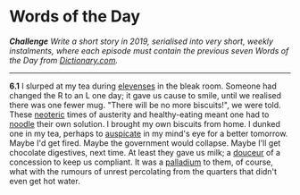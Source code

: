# Words of the Day

***Challenge**  Write a short story in 2019, serialised into very short,
weekly instalments, where each episode must contain the previous seven
Words of the Day from [Dictionary.com](https://www.dictionary.com).*

---

**6.1** I slurped at my tea during
[elevenses](https://www.dictionary.com/wordoftheday/2019/01/03) in the
bleak room. Someone had changed the R to an L one day; it gave us cause
to smile, until we realised there was one fewer mug. "There will be no
more biscuits!", we were told. These
[neoteric](https://www.dictionary.com/wordoftheday/2019/01/02) times of
austerity and healthy-eating meant one had to
[noodle](https://www.dictionary.com/wordoftheday/2019/01/04) their own
solution. I brought my own biscuits from home. I dunked one in my tea,
perhaps to
[auspicate](https://www.dictionary.com/wordoftheday/2019/01/01) in my
mind's eye for a better tomorrow. Maybe I'd get fired. Maybe the
government would collapse. Maybe I'll get chocolate digestives, next
time. At least they gave us milk; a
[douceur](https://www.dictionary.com/wordoftheday/2019/01/05) of a
concession to keep us compliant. It was a
[palladium](https://www.dictionary.com/wordoftheday/2019/01/06) to them,
of course, what with the rumours of unrest percolating from the quarters
that didn't even get hot water.

